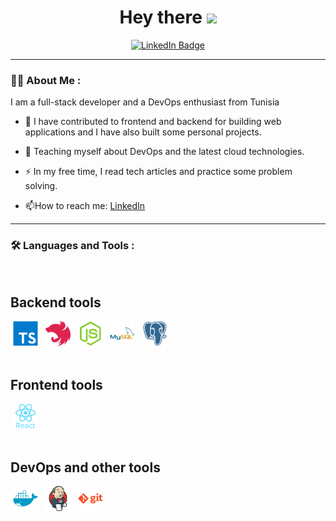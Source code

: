 
<!--
**hana-ghz/hana-ghz** is a ✨ _special_ ✨ repository because its `README.md` (this file) appears on your GitHub profile.



Here are some ideas to get you started:

- 🔭 I’m currently working on ...
- 🌱 I’m currently learning ...
- 👯 I’m looking to collaborate on ...
- 🤔 I’m looking for help with ...
- 💬 Ask me about ...
- 📫 How to reach me: ...
- 😄 Pronouns: ...
- ⚡ Fun fact: ...
-->

<div id="header" align="center">
  <h1>
    Hey there
    <img src="https://media.giphy.com/media/hvRJCLFzcasrR4ia7z/giphy.gif" width="30px"/>
  </h1>
  <div id="badges">
    <a href="https://www.linkedin.com/in/hana-ben-ghezail-822a601ba/">
      <img src="https://img.shields.io/badge/LinkedIn-blue?style=for-the-badge&logo=linkedin&logoColor=white"             alt="LinkedIn Badge"/>
    </a>
  </div>

</div>


---

### :woman_technologist: About Me :

I am a full-stack developer and a DevOps enthusiast from Tunisia
- :telescope: I have contributed to frontend and backend for building web applications and I have also built some personal projects.

- :seedling: Teaching myself about DevOps and the latest cloud technologies.

- :zap: In my free time, I read tech articles and practice some problem solving.

- :mailbox:How to reach me: [LinkedIn](https://www.linkedin.com/in/hana-ben-ghezail-822a601ba/)


---

### :hammer_and_wrench: Languages and Tools :

 
 <div>
  <h2> Backend tools</h2>
   <img src="https://github.com/devicons/devicon/blob/master/icons/typescript/typescript-original.svg"     title="TypeScript" alt="TypeScript" width="40" height="40"/>&nbsp;
  <img src="https://github.com/devicons/devicon/blob/master/icons/nestjs/nestjs-plain.svg" title="NestJs"    alt="NestJs" width="40" height="40"/>&nbsp;
  <img src="https://github.com/devicons/devicon/blob/master/icons/nodejs/nodejs-plain.svg" title="NodeJs"    alt="NodeJs" width="40" height="40"/>&nbsp;
  <img src="https://github.com/devicons/devicon/blob/master/icons/mysql/mysql-original-wordmark.svg"  title="MySQL"  alt="MySQL" width="40"      height="40"/>&nbsp;
  <img src="https://github.com/devicons/devicon/blob/master/icons/postgresql/postgresql-plain.svg"  title="PostgreSQL" alt="PostgreSQL" width="40"  height="40"/>&nbsp;
</div>


<div>
  <h2> Frontend tools</h2>
  <img src="https://github.com/devicons/devicon/blob/master/icons/react/react-original-wordmark.svg"        title="React" alt="React" width="40" height="40"/>&nbsp;
 
</div>

<div>
  <h2> DevOps and other tools</h2>
  <img src="https://github.com/devicons/devicon/blob/master/icons/docker/docker-plain.svg" title="Docker" alt="Docker" width="40" height="40"/>&nbsp;
  <img src="https://github.com/devicons/devicon/blob/master/icons/jenkins/jenkins-original.svg" title="Jenkins" alt="Jenkins" width="40"      height="40"/>&nbsp;
  <img src="https://github.com/devicons/devicon/blob/master/icons/git/git-plain-wordmark.svg" title="Git" **alt="Git" width="40" height="40"/>
</div>


